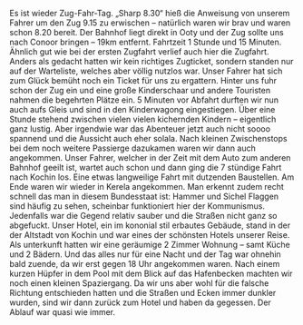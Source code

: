 Es ist wieder Zug-Fahr-Tag. „Sharp 8.30“ hieß die Anweisung von unserem Fahrer um den Zug 9.15 zu erwischen – natürlich waren wir brav und waren schon 8.20 bereit. Der Bahnhof liegt direkt in Ooty und der Zug sollte uns nach Conoor bringen – 19km entfernt. Fahrtzeit 1 Stunde und 15 Minuten. Ähnlich gut wie bei der ersten Zugfahrt verlief auch hier die Zugfahrt. Anders als gedacht hatten wir kein richtiges Zugticket, sondern standen nur auf der Warteliste, welches aber völlig nutzlos war. Unser Fahrer hat sich zum Glück bemüht noch ein Ticket für uns zu ergattern. Hinter uns fuhr schon der Zug ein und eine große Kinderschaar und andere Touristen nahmen die begehrten Plätze ein. 5 Minuten vor Abfahrt durften wir nun auch aufs Gleis und sind in den Kinderwagong eingestiegen. Über eine Stunde stehend zwischen vielen vielen kichernden Kindern – eigentlich ganz lustig. Aber irgendwie war das Abenteuer jetzt auch nicht soooo spannend und die Aussicht auch eher solala. Nach kleinen Zwischenstops bei dem noch weitere Passierge dazukamen waren wir dann auch angekommen. Unser Fahrer, welcher in der Zeit mit dem Auto zum anderen Bahnhof geeilt ist, wartet auch schon und dann ging die 7 stündige Fahrt nach Kochin los. Eine etwas langweilige Fahrt mit dutzenden Baustellen. Am Ende waren wir wieder in Kerela angekommen. Man erkennt zudem recht schnell das man in diesem Bundesstaat ist: Hammer und Sichel Flaggen sind häufig zu sehen, scheinbar funktioniert hier der Kommunismus. Jedenfalls war die Gegend relativ sauber und die Straßen nicht ganz so abgefuckt.
Unser Hotel, ein im kononial stil erbautes Gebäude, stand in der der Altstadt von Kochin und war eines der schönsten Hotels unserer Reise. Als unterkunft hatten wir eine geräumige 2 Zimmer Wohnung – samt Küche und 2 Bädern. Und das alles nur für eine Nacht und der Tag war ohnehin bald zuende, da wir erst gegen 18 Uhr angekommen waren. Nach einem kurzen Hüpfer in dem Pool mit dem Blick auf das Hafenbecken machten wir noch einen kleinen Spaziergang. Da wir uns aber wohl für die falsche Richtung entschieden hatten und die Straßen und Ecken immer dunkler wurden, sind wir dann zurück zum Hotel und haben da gegessen. Der Ablauf war quasi wie immer. 
